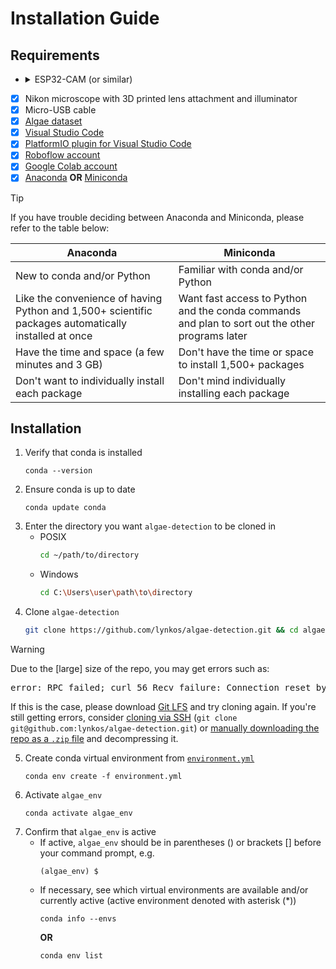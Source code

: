# Installation Guide
## Requirements
- <details>
   <summary>ESP32-CAM (or similar)</summary>
      <ul>
         <li>AI Thinker</li>
         <li>Espressif ESP-EYE</li>
         <li>Espressif ESP32S2-CAM</li>
         <li>Espressif ESP32S3-CAM-LCD</li>
         <li>Espressif ESP32S3-EYE</li>
         <li>Freenove ESP32-WROVER</li>
         <li>M5Stack</li>
         <li>M5Stack ESP32CAM</li>
         <li>M5Stack PSRAM</li>
         <li>M5Stack Unit Cam</li>
         <li>M5Stack Unit CamS3</li>
         <li>M5Stack PSRAM</li>
         <li>M5Stack PSRAM 2.0</li>
         <li>M5Stack WIDE</li>
         <li>Seeed Studio XIAO ESP32S3 Sense</li>
         <li>TTGO T-Camera</li>
         <li>TTGO T-Journal</li>
      </ul>
   </details>
- [x] Nikon microscope with 3D printed lens attachment and illuminator
- [x] Micro-USB cable
- [x] [Algae dataset](https://drive.google.com/drive/folders/1gd85o6dpcjDwWJUUi4x9slhjHHuoY4K0)
- [x] [Visual Studio Code](https://code.visualstudio.com/download)
- [x] [PlatformIO plugin for Visual Studio Code](https://platformio.org/install/ide?install=vscode)
- [x] [Roboflow account](https://roboflow.com)
- [x] [Google Colab account](https://accounts.google.com/ServiceLogin?passive=true&continue=https%3A%2F%2Fcolab.research.google.com)
- [x] [Anaconda](https://docs.continuum.io/free/anaconda/install) **OR** [Miniconda](https://docs.conda.io/projects/miniconda/en/latest)

> [!TIP]
> If you have trouble deciding between Anaconda and Miniconda, please refer to the table below:
> <table>
> <thead>
> <tr>
> <th><center>Anaconda</center></th>
> <th><center>Miniconda</center></th>
> </tr>
> </thead>
> <tbody>
> <tr>
> <td>New to conda and/or Python</td>
> <td>Familiar with conda and/or Python</td>
> </tr>
> <tr>
> <td>Like the convenience of having Python and 1,500+ scientific packages automatically installed at once</td>
> <td>Want fast access to Python and the conda commands and plan to sort out the other programs later</td>
> </tr>
> <tr>
> <td>Have the time and space (a few minutes and 3 GB)</td>
> <td>Don't have the time or space to install 1,500+ packages</td>
> </tr>
> <tr>
> <td>Don't want to individually install each package</td>
> <td>Don't mind individually installing each package</td>
> </tr>
> </tbody>
> </table>

## Installation
1. Verify that conda is installed
   ```
   conda --version
   ```
2. Ensure conda is up to date
   ```
   conda update conda
   ```
3. Enter the directory you want `algae-detection` to be cloned in
     * POSIX
       ```sh
       cd ~/path/to/directory
       ```
     * Windows
       ```sh
       cd C:\Users\user\path\to\directory
       ```
4. Clone `algae-detection`
   ```sh
   git clone https://github.com/lynkos/algae-detection.git && cd algae-detection
   ```

> [!WARNING]
> Due to the [large] size of the repo, you may get errors such as:
> 
> <pre>error: RPC failed; curl 56 Recv failure: Connection reset by peer error: 6022 bytes of body are still expected fetch-pack: unexpected disconnect while reading sideband packet fatal: early EOF fatal: fetch-pack: invalid index-pack output</pre>
>
> If this is the case, please download [Git LFS](https://git-lfs.com) and try cloning again. If you're still getting errors, consider [cloning via SSH](https://github.com/git-guides/git-clone#git-clone-with-ssh) (`git clone git@github.com:lynkos/algae-detection.git`) or [manually downloading the repo as a `.zip` file](https://github.com/lynkos/algae-detection/archive/refs/heads/main.zip) and decompressing it.

5. Create conda virtual environment from [`environment.yml`](/environment.yml)
   ```
   conda env create -f environment.yml
   ```
6. Activate `algae_env`
   ```
   conda activate algae_env
   ```
7. Confirm that `algae_env` is active
     * If active, `algae_env` should be in parentheses () or brackets [] before your command prompt, e.g.
       ```
       (algae_env) $
       ```
     * If necessary, see which virtual environments are available and/or currently active (active environment denoted with asterisk (*))
       ```
       conda info --envs
       ```
       **OR**
       ```
       conda env list
       ```
